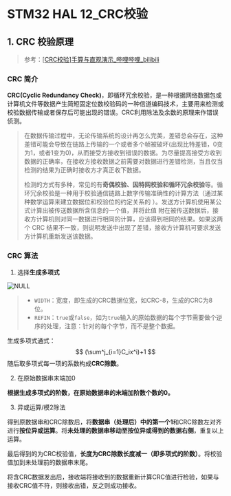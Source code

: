 # STM32 HAL 12_CRC校验

## 1. CRC 校验原理

> 参考：[[CRC校验\]手算与直观演示_哔哩哔哩_bilibili](https://www.bilibili.com/video/BV1V4411Z7VA/?spm_id_from=333.1007.top_right_bar_window_history.content.click&vd_source=2d2507d13250e2545de99f3c552af296)

### CRC 简介

**CRC(Cyclic Redundancy Check)**，即循环冗余校验，是一种根据网络数据包或计算机文件等数据产生简短固定位数校验码的一种信道编码技术，主要用来检测或校验数据传输或者保存后可能出现的错误。CRC利用除法及余数的原理来作错误侦测。

> 在数据传输过程中，无论传输系统的设计再怎么完美，差错总会存在，这种差错可能会导致在链路上传输的一个或者多个帧被破坏(出现比特差错，0变为1，或者1变为0)，从而接受方接收到错误的数据。为尽量提高接受方收到数据的正确率，在接收方接收数据之前需要对数据进行差错检测，当且仅当检测的结果为正确时接收方才真正收下数据。
>
> 检测的方式有多种，常见的有**奇偶校验、因特网校验和循环冗余校验**等。循环冗余校验是一种用于校验通信链路上数字传输准确性的计算方法（通过某种数学运算来建立数据位和校验位的约定关系的 ）。发送方计算机使用某公式计算出被传送数据所含信息的一个值，并将此值 附在被传送数据后，接收方计算机则对同一数据进行相同的计算，应该得到相同的结果。如果这两个 CRC 结果不一致，则说明发送中出现了差错，接收方计算机可要求发送方计算机重新发送该数据。

### CRC 算法

1. 选择**生成多项式**

![NULL](picture_1.jpg)

> - `WIDTH`：宽度，即生成的CRC数据位宽，如CRC-8，生成的CRC为8位。
> - `REFIN`：`true`或`false`，如为`true`输入的原始数据的每个字节需要做个逆序的处理，注意：针对的每个字节，而不是整个数据。

生成多项式通式：
$$
(\sum^j_{i=1}C_ix^i)+1
$$
随后取多项式每一项的系数构成**CRC除数**。

2. 在原始数据串末端加0

**根据生成多项式的阶数，在原始数据串的末端加阶数个数的0。**

3. 异或运算/模2除法

得到原数据串和CRC除数后，将**数据串（处理后）中的第一个1**和CRC除数左对齐进行**按位异或运算**。将**未处理的数据串移动至按位异或得到的数据右侧**，重复以上运算。

最后得到的为CRC校验值，**长度为CRC除数长度减一（即多项式的阶数）**。将校验值加到未处理前的数据串末尾。

将含CRC数据发出后，接收端将接收到的数据重新计算CRC值进行检验，如果与接收CRC值不符，则接收出错，反之则成功接收。